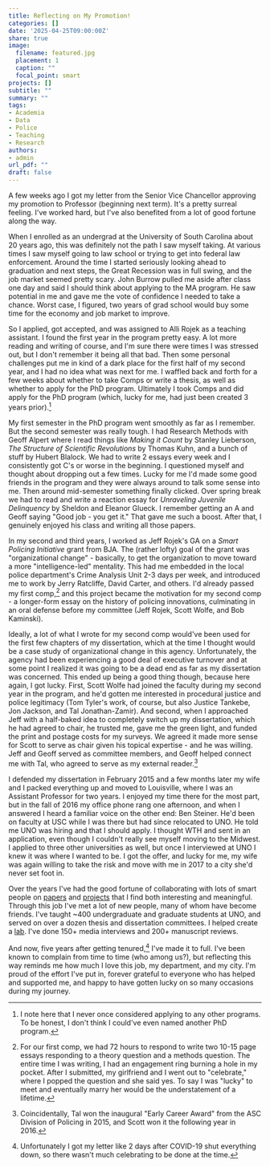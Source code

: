 ```yaml
---
title: Reflecting on My Promotion!
categories: []
date: '2025-04-25T09:00:00Z'
share: true
image:
  filename: featured.jpg
  placement: 1
  caption: ""
  focal_point: smart
projects: []
subtitle: ""
summary: ""
tags:
- Academia
- Data
- Police
- Teaching
- Research
authors: 
- admin
url_pdf: ""
draft: false
---
```


A few weeks ago I got my letter from the Senior Vice Chancellor approving my promotion to Professor (beginning next term). It's a pretty surreal feeling. I've worked hard, but I've also benefited from a lot of good fortune along the way.

When I enrolled as an undergrad at the University of South Carolina about 20 years ago, this was definitely not the path I saw myself taking. At various times I saw myself going to law school or trying to get into federal law enforcement. Around the time I started seriously looking ahead to graduation and next steps, the Great Recession was in full swing, and the job market seemed pretty scary. John Burrow pulled me aside after class one day and said I should think about applying to the MA program. He saw potential in me and gave me the vote of confidence I needed to take a chance. Worst case, I figured, two years of grad school would buy some time for the economy and job market to improve.

So I applied, got accepted, and was assigned to Alli Rojek as a teaching assistant. I found the first year in the program pretty easy. A lot more reading and writing of course, and I'm sure there were times I was stressed out, but I don't remember it being all that bad. Then some personal challenges put me in kind of a dark place for the first half of my second year, and I had no idea what was next for me. I waffled back and forth for a few weeks about whether to take Comps or write a thesis, as well as whether to apply for the PhD program. Ultimately I took Comps and did apply for the PhD program (which, lucky for me, had just been created 3 years prior).[^1]

[^1]: I note here that I never once considered applying to any other programs. To be honest, I don't think I could've even named another PhD program.

My first semester in the PhD program went smoothly as far as I remember. But the second semester was really tough. I had Research Methods with Geoff Alpert where I read things like *Making it Count* by Stanley Lieberson, *The Structure of Scientific Revolutions* by Thomas Kuhn, and a bunch of stuff by Hubert Blalock. We had to write 2 essays every week and I consistently got C's or worse in the beginning. I questioned myself and thought about dropping out a few times. Lucky for me I'd made some good friends in the program and they were always around to talk some sense into me. Then around mid-semester something finally clicked. Over spring break we had to read and write a reaction essay for *Unraveling Juvenile Delinquency* by Sheldon and Eleanor Glueck. I remember getting an A and Geoff saying "Good job - you get it." That gave me such a boost. After that, I genuinely enjoyed his class and writing all those papers.

In my second and third years, I worked as Jeff Rojek's GA on a *Smart Policing Initiative* grant from BJA. The (rather lofty) goal of the grant was "organizational change" - basically, to get the organization to move toward a more "intelligence-led" mentality. This had me embedded in the local police department's Crime Analysis Unit 2-3 days per week, and introduced me to work by Jerry Ratcliffe, David Carter, and others. I'd already passed my first comp,[^2] and this project became the motivation for my second comp - a longer-form essay on the history of policing innovations, culminating in an oral defense before my committee (Jeff Rojek, Scott Wolfe, and Bob Kaminski).

[^2]: For our first comp, we had 72 hours to respond to write two 10-15 page essays responding to a theory question and a methods question. The entire time I was writing, I had an engagement ring burning a hole in my pocket. After I submitted, my girlfriend and I went out to "celebrate," where I popped the question and she said yes. To say I was "lucky" to meet and eventually marry her would be the understatement of a lifetime.

Ideally, a lot of what I wrote for my second comp would've been used for the first few chapters of my dissertation, which at the time I thought would be a case study of organizational change in this agency. Unfortunately, the agency had been experiencing a good deal of executive turnover and at some point I realized it was going to be a dead end as far as my dissertation was concerned. This ended up being a good thing though, because here again, I got lucky. First, Scott Wolfe had joined the faculty during my second year in the program, and he'd gotten me interested in procedural justice and police legitimacy (Tom Tyler's work, of course, but also Justice Tankebe, Jon Jackson, and Tal Jonathan-Zamir). And second, when I approached Jeff with a half-baked idea to completely switch up my dissertation, which he had agreed to chair, he trusted me, gave me the green light, and funded the print and postage costs for my surveys. We agreed it made more sense for Scott to serve as chair given his topical expertise - and he was willing. Jeff and Geoff served as committee members, and Geoff helped connect me with Tal, who agreed to serve as my external reader.[^3]

[^3]: Coincidentally, Tal won the inaugural "Early Career Award" from the ASC Division of Policing in 2015, and Scott won it the following year in 2016.

I defended my dissertation in February 2015 and a few months later my wife and I packed everything up and moved to Louisville, where I was an Assistant Professor for two years. I enjoyed my time there for the most part, but in the fall of 2016 my office phone rang one afternoon, and when I answered I heard a familiar voice on the other end: Ben Steiner. He'd been on faculty at USC while I was there but had since relocated to UNO. He told me UNO was hiring and that I should apply. I thought WTH and sent in an application, even though I couldn't really see myself moving to the Midwest. I applied to three other universities as well, but once I interviewed at UNO I knew it was where I wanted to be. I got the offer, and lucky for me, my wife was again willing to take the risk and move with me in 2017 to a city she'd never set foot in.

Over the years I've had the good fortune of collaborating with lots of smart people on [papers](https://jnix.netlify.app/publication/) and [projects](https://jnix.netlify.app/project/) that I find both interesting and meaningful. Through this job I've met a lot of new people, many of whom have become friends. I've taught \~400 undergraduate and graduate students at UNO, and served on over a dozen thesis and dissertation committees. I helped create a [lab](https://www.viprlab.org/). I've done 150+ media interviews and 200+ manuscript reviews.

And now, five years after getting tenured,[^4] I've made it to full. I've been known to complain from time to time (who among us?), but reflecting this way reminds me how much I love this job, my department, and my city. I'm proud of the effort I've put in, forever grateful to everyone who has helped and supported me, and happy to have gotten lucky on so many occasions during my journey.

[^4]: Unfortunately I got my letter like 2 days after COVID-19 shut everything down, so there wasn't much celebrating to be done at the time.

